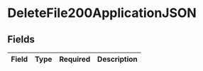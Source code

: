 # DeleteFile200ApplicationJSON


## Fields

| Field       | Type        | Required    | Description |
| ----------- | ----------- | ----------- | ----------- |